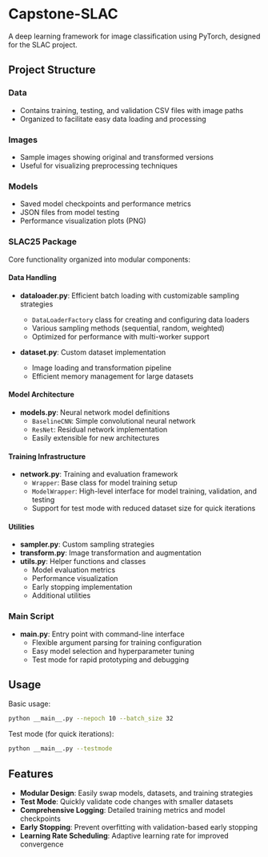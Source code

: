 # Capstone-SLAC

A deep learning framework for image classification using PyTorch, designed for the SLAC project.

## Project Structure

### Data
- Contains training, testing, and validation CSV files with image paths
- Organized to facilitate easy data loading and processing

### Images
- Sample images showing original and transformed versions
- Useful for visualizing preprocessing techniques

### Models
- Saved model checkpoints and performance metrics
- JSON files from model testing
- Performance visualization plots (PNG)

### SLAC25 Package
Core functionality organized into modular components:

#### Data Handling
- **dataloader.py**: Efficient batch loading with customizable sampling strategies
  - `DataLoaderFactory` class for creating and configuring data loaders
  - Various sampling methods (sequential, random, weighted)
  - Optimized for performance with multi-worker support

- **dataset.py**: Custom dataset implementation
  - Image loading and transformation pipeline
  - Efficient memory management for large datasets

#### Model Architecture
- **models.py**: Neural network model definitions
  - `BaselineCNN`: Simple convolutional neural network
  - `ResNet`: Residual network implementation
  - Easily extensible for new architectures

#### Training Infrastructure
- **network.py**: Training and evaluation framework
  - `Wrapper`: Base class for model training setup
  - `ModelWrapper`: High-level interface for model training, validation, and testing
  - Support for test mode with reduced dataset size for quick iterations

#### Utilities
- **sampler.py**: Custom sampling strategies
- **transform.py**: Image transformation and augmentation
- **utils.py**: Helper functions and classes
  - Model evaluation metrics
  - Performance visualization
  - Early stopping implementation
  - Additional utilities

### Main Script
- **__main__.py**: Entry point with command-line interface
  - Flexible argument parsing for training configuration
  - Easy model selection and hyperparameter tuning
  - Test mode for rapid prototyping and debugging

## Usage

Basic usage:
```bash
python __main__.py --nepoch 10 --batch_size 32
```

Test mode (for quick iterations):
```bash
python __main__.py --testmode
```

## Features

- **Modular Design**: Easily swap models, datasets, and training strategies
- **Test Mode**: Quickly validate code changes with smaller datasets
- **Comprehensive Logging**: Detailed training metrics and model checkpoints
- **Early Stopping**: Prevent overfitting with validation-based early stopping
- **Learning Rate Scheduling**: Adaptive learning rate for improved convergence
